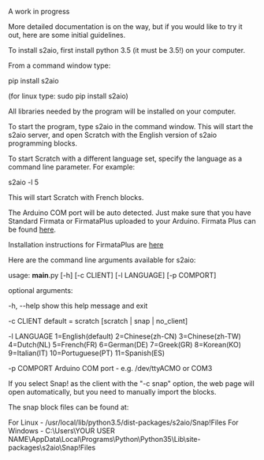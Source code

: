 A work in progress

More detailed documentation is on the way, but if you would like to try it out, here are some initial guidelines.

To install s2aio, first install python 3.5 (it must be 3.5!) on your computer. 

From a command window type:

pip install s2aio

(for linux type: sudo pip install s2aio)

All libraries needed by the program will be installed on your computer.

To start the program, type s2aio in the command window. This will start the s2aio server, and open Scratch with the
English version of s2aio programming blocks. 

To start Scratch with a different language set, specify the language as a command line parameter. For example:

s2aio -l 5

This will start Scratch with French blocks.

The Arduino COM port will be auto detected. Just make sure that you have Standard Firmata or FirmataPlus uploaded
to your Arduino. Firmata Plus can be found [here](https://github.com/MrYsLab/pymata-aio/tree/master/FirmataPlus).

Installation instructions for FirmataPlus are [here](https://github.com/MrYsLab/pymata-aio/wiki/Uploading-FirmataPlus-to-Arduino)


Here are the command line arguments available for s2aio:

usage: __main__.py [-h] [-c CLIENT] [-l LANGUAGE] [-p COMPORT]

optional arguments:

  -h, --help   show this help message and exit
  
  -c CLIENT    default = scratch [scratch | snap | no_client]
  
  -l LANGUAGE  1=English(default) 2=Chinese(zh-CN) 3=Chinese(zh-TW) 4=Dutch(NL) 5=French(FR) 6=German(DE) 7=Greek(GR) 8=Korean(KO) 9=Italian(IT) 10=Portuguese(PT) 11=Spanish(ES)
               
  -p COMPORT   Arduino COM port - e.g. /dev/ttyACMO or COM3


If you select Snap! as the client with the "-c snap" option,  the web page will open automatically, but you need to manually import the blocks.

The snap block files can be found at:

For Linux - /usr/local/lib/python3.5/dist-packages/s2aio/Snap!Files
For Windows - C:\Users\YOUR USER NAME\AppData\Local\Programs\Python\Python35\Lib\site-packages\s2aio\Snap!Files